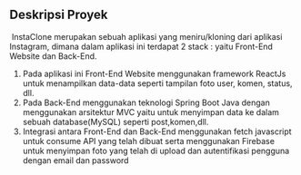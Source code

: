 ## Deskripsi Proyek

​	InstaClone merupakan sebuah aplikasi yang meniru/kloning dari aplikasi Instagram, dimana dalam aplikasi ini terdapat 2 stack : yaitu Front-End Website dan Back-End. 

1. Pada aplikasi ini Front-End Website menggunakan framework ReactJs untuk menampilkan data-data seperti tampilan foto user, komen, status, dll. 
2. Pada Back-End menggunakan teknologi Spring Boot Java dengan menggunakan arsitektur MVC yaitu untuk menyimpan data ke dalam sebuah 		  database(MySQL) seperti post,komen,dll. 
3. Integrasi antara Front-End dan Back-End menggunakan fetch javascript untuk consume API yang telah dibuat serta menggunakan Firebase untuk menyimpan foto yang telah di upload dan autentifikasi pengguna dengan email dan password

​	